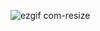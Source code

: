 ![ezgif com-resize](https://user-images.githubusercontent.com/106864601/218151993-a7d12314-5a2f-4de6-aa54-f19fc8cd6fd9.gif)
